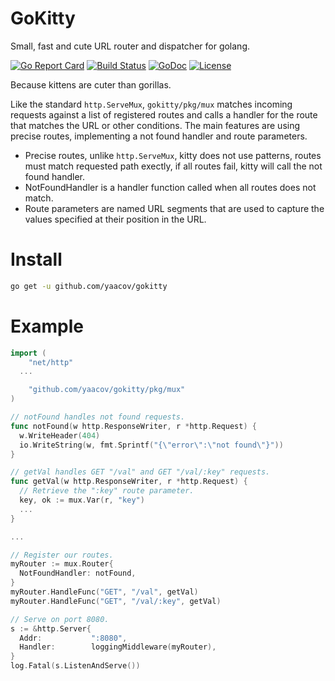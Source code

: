 # GoKitty
Small, fast and cute URL router and dispatcher for golang.

[![Go Report Card](https://goreportcard.com/badge/github.com/yaacov/gokitty)](https://goreportcard.com/report/github.com/yaacov/gokitty)
[![Build Status](https://travis-ci.org/yaacov/gokitty.svg?branch=master)](https://travis-ci.org/yaacov/gokitty)
[![GoDoc](https://godoc.org/github.com/yaacov/gokitty/pkg/mux?status.svg)](https://godoc.org/github.com/yaacov/gokitty/pkg/mux)
[![License](https://img.shields.io/badge/License-Apache%202.0-blue.svg)](https://opensource.org/licenses/Apache-2.0)

Because kittens are cuter than gorillas.

Like the standard `http.ServeMux`, `gokitty/pkg/mux` matches incoming requests against a list of registered routes and calls a handler for the route that matches the URL or other conditions. The main features are using precise routes, implementing a not found handler and route parameters.

- Precise routes, unlike `http.ServeMux`, kitty does not use patterns, routes must match requested path exectly, if all routes fail, kitty will call the not found handler.
- NotFoundHandler is a handler function called when all routes does not match.
- Route parameters are named URL segments that are used to capture the values specified at their position in the URL.

# Install

``` bash
go get -u github.com/yaacov/gokitty
```

# Example

``` go
import (
	"net/http"
  ...

	"github.com/yaacov/gokitty/pkg/mux"
)

// notFound handles not found requests.
func notFound(w http.ResponseWriter, r *http.Request) {
  w.WriteHeader(404)
  io.WriteString(w, fmt.Sprintf("{\"error\":\"not found\"}"))
}

// getVal handles GET "/val" and GET "/val/:key" requests.
func getVal(w http.ResponseWriter, r *http.Request) {
  // Retrieve the ":key" route parameter.
  key, ok := mux.Var(r, "key")
  ...
}

...

// Register our routes.
myRouter := mux.Router{
  NotFoundHandler: notFound,
}
myRouter.HandleFunc("GET", "/val", getVal)
myRouter.HandleFunc("GET", "/val/:key", getVal)

// Serve on port 8080.
s := &http.Server{
  Addr:           ":8080",
  Handler:        loggingMiddleware(myRouter),
}
log.Fatal(s.ListenAndServe())

```

